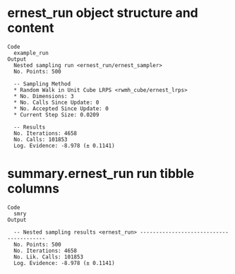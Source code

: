 # ernest_run object structure and content

    Code
      example_run
    Output
      Nested sampling run <ernest_run/ernest_sampler>
      No. Points: 500
      
      -- Sampling Method 
      * Random Walk in Unit Cube LRPS <rwmh_cube/ernest_lrps>
      * No. Dimensions: 3
      * No. Calls Since Update: 0
      * No. Accepted Since Update: 0
      * Current Step Size: 0.0209
      
      -- Results 
      No. Iterations: 4658
      No. Calls: 101853
      Log. Evidence: -8.978 (± 0.1141)

# summary.ernest_run run tibble columns

    Code
      smry
    Output
      
      -- Nested sampling results <ernest_run> ----------------------------------------
      No. Points: 500
      No. Iterations: 4658
      No. Lik. Calls: 101853
      Log. Evidence: -8.978 (± 0.1141)


